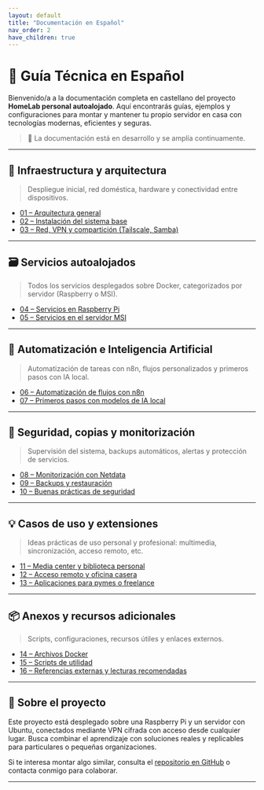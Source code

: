```yaml
---
layout: default
title: "Documentación en Español"
nav_order: 2
have_children: true
---
```


# 📘 Guía Técnica en Español

Bienvenido/a a la documentación completa en castellano del proyecto **HomeLab personal autoalojado**. Aquí encontrarás guías, ejemplos y configuraciones para montar y mantener tu propio servidor en casa con tecnologías modernas, eficientes y seguras.

> 🚧 La documentación está en desarrollo y se amplía continuamente.

---

## 🧱 Infraestructura y arquitectura

> Despliegue inicial, red doméstica, hardware y conectividad entre dispositivos.

- [01 – Arquitectura general](infraestructura/01-arquitectura-general.md)
- [02 – Instalación del sistema base](infraestructura/02-instalacion-sistema.md)
- [03 – Red, VPN y compartición (Tailscale, Samba)](infraestructura/03-red-conectividad.md)

---

## 🗃️ Servicios autoalojados

> Todos los servicios desplegados sobre Docker, categorizados por servidor (Raspberry o MSI).

- [04 – Servicios en Raspberry Pi](servicios/04-servicios-pi.md)
- [05 – Servicios en el servidor MSI](servicios/05-servicios-msi.md)

---

## 🤖 Automatización e Inteligencia Artificial

> Automatización de tareas con n8n, flujos personalizados y primeros pasos con IA local.

- [06 – Automatización de flujos con n8n](automatizacion/06-n8n.md)
- [07 – Primeros pasos con modelos de IA local](automatizacion/07-ia-local.md)

---

## 🔐 Seguridad, copias y monitorización

> Supervisión del sistema, backups automáticos, alertas y protección de servicios.

- [08 – Monitorización con Netdata](seguridad/08-monitorizacion.md)
- [09 – Backups y restauración](seguridad/09-backups.md)
- [10 – Buenas prácticas de seguridad](seguridad/10-seguridad.md)

---

## 💡 Casos de uso y extensiones

> Ideas prácticas de uso personal y profesional: multimedia, sincronización, acceso remoto, etc.

- [11 – Media center y biblioteca personal](casos/11-media-center.md)
- [12 – Acceso remoto y oficina casera](casos/12-remoto-oficina.md)
- [13 – Aplicaciones para pymes o freelance](casos/13-pymes.md)

---

## 📦 Anexos y recursos adicionales

> Scripts, configuraciones, recursos útiles y enlaces externos.

- [14 – Archivos Docker](recursos/14-docker.md)
- [15 – Scripts de utilidad](recursos/15-scripts.md)
- [16 – Referencias externas y lecturas recomendadas](recursos/16-referencias.md)

---

## 📌 Sobre el proyecto

Este proyecto está desplegado sobre una Raspberry Pi y un servidor con Ubuntu, conectados mediante VPN cifrada con acceso desde cualquier lugar. Busca combinar el aprendizaje con soluciones reales y replicables para particulares o pequeñas organizaciones.

Si te interesa montar algo similar, consulta el [repositorio en GitHub](https://github.com/angelmrdev/selfhosted-homeserver-documentation) o contacta conmigo para colaborar.

---
